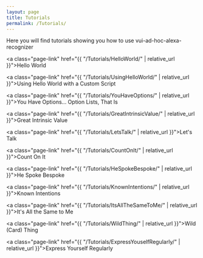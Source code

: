 ```yaml
---
layout: page
title: Tutorials
permalink: /Tutorials/
---
```

Here you will find tutorials showing you how to use vui-ad-hoc-alexa-recognizer

<a class="page-link" href="{{ "/Tutorials/HelloWorld/" | relative_url }}">Hello World</a>

<a class="page-link" href="{{ "/Tutorials/UsingHelloWorld/" | relative_url }}">Using Hello World with a Custom Script</a>

<a class="page-link" href="{{ "/Tutorials/YouHaveOptions/" | relative_url }}">You Have Options... Option Lists, That Is</a>

<a class="page-link" href="{{ "/Tutorials/GreatIntrinsicValue/" | relative_url }}">Great Intrinsic Value</a>

<a class="page-link" href="{{ "/Tutorials/LetsTalk/" | relative_url }}">Let's Talk</a>

<a class="page-link" href="{{ "/Tutorials/CountOnIt/" | relative_url }}">Count On It</a>

<a class="page-link" href="{{ "/Tutorials/HeSpokeBespoke/" | relative_url }}">He Spoke Bespoke</a>

<a class="page-link" href="{{ "/Tutorials/KnownIntentions/" | relative_url }}">Known Intentions</a>

<a class="page-link" href="{{ "/Tutorials/ItsAllTheSameToMe/" | relative_url }}">It's All the Same to Me</a>

<a class="page-link" href="{{ "/Tutorials/WildThing/" | relative_url }}">Wild (Card) Thing</a>

<a class="page-link" href="{{ "/Tutorials/ExpressYouselfRegularly/" | relative_url }}">Express Yourself Regularly</a>
